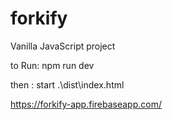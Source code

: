# forkify
Vanilla JavaScript project

to Run: npm run dev 

then : start .\dist\index.html

https://forkify-app.firebaseapp.com/
